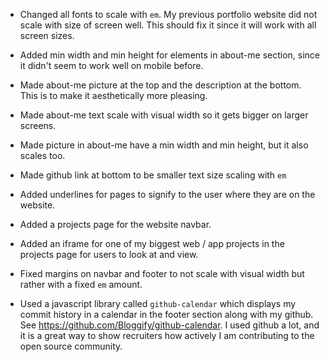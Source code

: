- Changed all fonts to scale with `em`. My previous portfolio website did not scale with size of screen well. This should fix it since it will work with all screen sizes.

- Added min width and min height for elements in about-me section, since it didn't seem to work well on mobile before.

- Made about-me picture at the top and the description at the bottom. This is to make it aesthetically more pleasing.

- Made about-me text scale with visual width so it gets bigger on larger screens.

- Made picture in about-me have a min width and min height, but it also scales too.

- Made github link at bottom to be smaller text size scaling with `em`

- Added underlines for pages to signify to the user where they are on the website.

- Added a projects page for the website navbar.

- Added an iframe for one of my biggest web / app projects in the projects page for users to look at and view.

- Fixed margins on navbar and footer to not scale with visual width but rather with a fixed `em` amount.

- Used a javascript library called `github-calendar` which displays my commit history in a calendar in the footer section along with my github. See https://github.com/Bloggify/github-calendar. I used github a lot, and it is a great way to show recruiters how actively I am contributing to the open source community.



